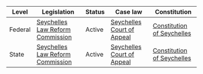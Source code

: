 | Level | Legislation | Status | Case law | Constitution |
|---|---|---|---|---|
| Federal | [Seychelles Law Reform Commission](https://www.slrc.sc/) | Active | [Seychelles Court of Appeal](https://www.courtssey.sc/) | [Constitution of Seychelles](https://www.slrc.sc/constitution/) |
| State | [Seychelles Law Reform Commission](https://www.slrc.sc/) | Active | [Seychelles Court of Appeal](https://www.courtssey.sc/) | [Constitution of Seychelles](https://www.slrc.sc/constitution/) |